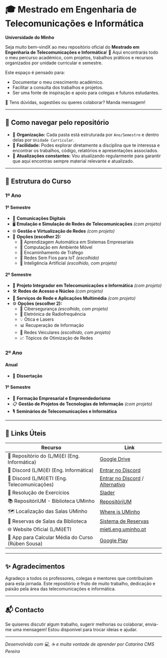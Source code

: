 # 🎓 Mestrado em Engenharia de Telecomunicações e Informática  
**Universidade do Minho**

Seja muito bem-vindX ao meu repositório oficial do **Mestrado em Engenharia de Telecomunicações e Informática**! 🌟 Aqui encontrarás todo o meu percurso académico, com projetos, trabalhos práticos e recursos organizados por unidade curricular e semestre.

Este espaço é pensado para:  
- Documentar o meu crescimento académico.  
- Facilitar a consulta dos trabalhos e projetos.  
- Ser uma fonte de inspiração e apoio para colegas e futuros estudantes.  

💬 Tens dúvidas, sugestões ou queres colaborar? Manda mensagem!

---

## 🚀 Como navegar pelo repositório

- 📁 **Organização:** Cada pasta está estruturada por `Ano/Semestre` e dentro delas por `Unidade Curricular`.  
- 🔎 **Facilidade:** Podes explorar diretamente a disciplina que te interessa e encontrar os trabalhos, código, relatórios e apresentações associados.  
- 📂 **Atualizações constantes:** Vou atualizando regularmente para garantir que aqui encontras sempre material relevante e atualizado.

---

## 📅 Estrutura do Curso  

### 1º Ano  
#### 1º Semestre  
- 📡 **Comunicações Digitais**  
- 🖥️ **Emulação e Simulação de Redes de Telecomunicações** _(com projeto)_  
- 🌐 **Gestão e Virtualização de Redes** _(com projeto)_  
- 🎯 **Opções (escolher 2):**  
  - 🤖 Aprendizagem Automática em Sistemas Empresariais  
  - 📱 Computação em Ambiente Móvel  
  - 🚦 Encaminhamento de Tráfego  
  - 📶 Redes Sem Fios para IoT _(escolhido)_  
  - 🧠 Inteligência Artificial _(escolhido, com projeto)_  

#### 2º Semestre  
- 🔗 **Projeto Integrador em Telecomunicações e Informática** _(com projeto)_  
- 🛠️ **Redes de Acesso e Núcleo** _(com projeto)_  
- 🎥 **Serviços de Rede e Aplicações Multimédia** _(com projeto)_  
- ⚙️ **Opções (escolher 2):**  
  - 🔐 Cibersegurança _(escolhido, com projeto)_  
  - 📡 Eletrónica de Radiofrequência  
  - 💡 Ótica e Lasers  
  - 📊 Recuperação de Informação  
  - 🚗 Redes Veiculares _(escolhido, com projeto)_  
  - 📈 Tópicos de Otimização de Redes  

### 2º Ano  
#### Anual  
- 📄 **Dissertação**

#### 1º Semestre  
- 💼 **Formação Empresarial e Empreendedorismo**  
- 📋 **Gestão de Projetos de Tecnologias de Informação** _(com projeto)_  
- 🎙️ **Seminários de Telecomunicações e Informática**

---

## 🔗 Links Úteis  

| Recurso                                           | Link                                                                                              |
| ------------------------------------------------ | ------------------------------------------------------------------------------------------------- |
| 📂 Repositório do (L/Mi)EI (Eng. Informática)    | [Google Drive](https://drive.google.com/drive/folders/1tBpWJmF0gvXJuGDTxpHNRdjJGYIjbHZZ)          |
| 💬 Discord (L/Mi)EI (Eng. Informática)            | [Entrar no Discord](https://discord.gg/m3kVwYM)                                                  |
| 💬 Discord (L/Mi)ETI (Eng. Telecomunicações)      | [Entrar no Discord](https://discord.gg/R3gYuVa7QW) / [Alternativo](https://discord.gg/Qv4wxwB)    |
| 📖 Resolução de Exercícios                         | [Slader](https://www.slader.com)                                                                 |
| 📚 RepositóriUM - Biblioteca UMinho               | [RepositóriUM](https://repositorium.sdum.uminho.pt/)                                             |
| 🗺️ Localização das Salas UMinho                    | [Where is UMinho](https://whereis.uminho.pt/)                                                   |
| 🏫 Reservas de Salas da Biblioteca                  | [Sistema de Reservas](https://reservas.sdum.uminho.pt/)                                         |
| 🌐 Website Oficial (L/Mi)ETI                        | [mieti.eng.uminho.pt](http://mieti.eng.uminho.pt/)                                               |
| 📱 App para Calcular Média do Curso (Rúben Sousa) | [Google Play](https://play.google.com/store/apps/details?id=com.github.rubensousa.mieti&hl=en_US) |

---

## ✨ Agradecimentos  

Agradeço a todos os professores, colegas e mentores que contribuíram para esta jornada. Este repositório é fruto de muito trabalho, dedicação e paixão pela área das telecomunicações e informática.

---

## 📬 Contacto  

Se quiseres discutir algum trabalho, sugerir melhorias ou colaborar, envia-me uma mensagem! Estou disponível para trocar ideias e ajudar.

---

*Desenvolvido com 💻, ☕ e muita vontade de aprender por Catarina CMS Pereira*  
